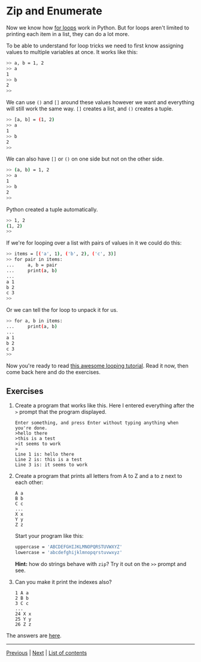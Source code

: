 # Zip and Enumerate

Now we know how [for loops](loops.md#for-loops) work in Python. But
for loops aren't limited to printing each item in a list, they can
do a lot more.

To be able to understand for loop tricks we need to first know
assigning values to multiple variables at once. It works like this:

```bash
>> a, b = 1, 2
>> a
1
>> b
2
>>
```

We can use `()` and `[]` around these values however we want and
everything will still work the same way. `[]` creates a list, and
`()` creates a tuple.

```bash
>> [a, b] = (1, 2)
>> a
1
>> b
2
>>
```

We can also have `[]` or `()` on one side but not on the other
side.

```bash
>> (a, b) = 1, 2
>> a
1
>> b
2
>>
```

Python created a tuple automatically.

```bash
>> 1, 2
(1, 2)
>>
```

If we're for looping over a list with pairs of values in it we
could do this:

```bash
>> items = [('a', 1), ('b', 2), ('c', 3)]
>> for pair in items:
...     a, b = pair
...     print(a, b)
...
a 1
b 2
c 3
>>
```

Or we can tell the for loop to unpack it for us.

```bash
>> for a, b in items:
...     print(a, b)
...
a 1
b 2
c 3
>>
```

Now you're ready to read [this awesome looping
tutorial](http://treyhunner.com/2016/04/how-to-loop-with-indexes-in-python/).
Read it now, then come back here and do the exercises.

## Exercises

1. Create a program that works like this. Here I entered everything
    after the `>` prompt that the program displayed.

    ```
    Enter something, and press Enter without typing anything when you're done.
    >hello there
    >this is a test
    >it seems to work
    >
    Line 1 is: hello there
    Line 2 is: this is a test
    Line 3 is: it seems to work
    ```

2. Create a program that prints all letters from A to Z and a to z
    next to each other:

    ```
    A a
    B b
    C c
    ...
    X x
    Y y
    Z z
    ```

    Start your program like this:

    ```bash
    uppercase = 'ABCDEFGHIJKLMNOPQRSTUVWXYZ'
    lowercase = 'abcdefghijklmnopqrstuvwxyz'
    ```

    **Hint:** how do strings behave with `zip`? Try it out on the
    `>>` prompt and see.

3. Can you make it print the indexes also?

    ```
    1 A a
    2 B b
    3 C c
    ...
    24 X x
    25 Y y
    26 Z z
    ```

The answers are [here](answers.md).

***

[Previous](loops.md) | [Next](dicts.md) |
[List of contents](../README.md#dasar)